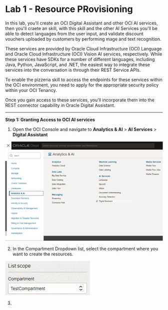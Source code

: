 # Lab 1 - Resource PRovisioning

In this lab, you'll create an OCI Digital Assistant and other OCI AI services, then you'll craete an skill, with this skill and the other AI Services you'll be able to detect languages from the user input, and validate discount vouchers uploaded by customers by performing mage and text recognition.

These services are provided by Oracle Cloud Infrastructure (OCI) Language and Oracle Cloud Infrastructure (OCI) Vision AI services, respectively. While these services have SDKs for a number of different languages, including Java, Python, JavaScript, and .NET, the easiest way to integrate these services into the conversation is through their REST Service APIs.

To enable the pizzeria skill to access the endpoints for these services within the OCI environment, you need to apply for the appropriate security policy within your OCI Tenancy.

Once you gain access to these services, you'll incorporate them into the REST connector capability in Oracle Digital Assistant.
___

**Step 1: Granting Access to OCI AI services**
1. Open the OCI Console and navigate to **Analytics & AI** > **AI Services** > **Digital Assistant**

![](/images/lab1-resourceprovisioning-1.png)

2. In the Compartment Dropdown list, select the compartment where you want to create the resources.

![](./images/lab1-resourceprovisioning-2.png)

3. 
